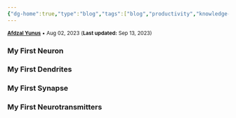 ```yaml
---
{"dg-home":true,"type":"blog","tags":["blog","productivity","knowledge-management","white-matter","gardenEntry"],"dg-phase":"seed","dg-publish":true,"author":"[Afdzal Yunus](https://afdzal.dev)","date-created":"2023-09-13 05:01 AM","last-modified":"2023-09-13 05:01 AM","permalink":"/my-first-brain-cell/","dgPassFrontmatter":true,"noteIcon":"","created":"","updated":""}
---
```


<small>**[Afdzal Yunus](https://afdzal.dev)** • Aug 02, 2023 (**Last updated:** Sep 13, 2023)</small>

### My First Neuron

### My First Dendrites

### My First Synapse

### My First Neurotransmitters

